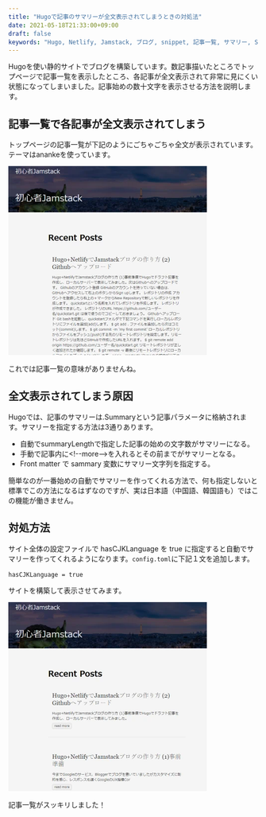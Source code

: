 ```yaml
---
title: "Hugoで記事のサマリーが全文表示されてしまうときの対処法"
date: 2021-05-18T21:33:00+09:00
draft: false
keywords: "Hugo, Netlify, Jamstack, ブログ, snippet, 記事一覧, サマリー, Summary, CJKLanguage"
---
```


Hugoを使い静的サイトでブログを構築しています。数記事描いたところでトップページで記事一覧を表示したところ、各記事が全文表示されて非常に見にくい状態になってしまいました。記事始めの数十文字を表示させる方法を説明します。

## 記事一覧で各記事が全文表示されてしまう

トップページの記事一覧が下記のようにごちゃごちゃ全文が表示されています。テーマはanankeを使っています。

![hasCJKLanguage=falseでのトップページ](false_hasCJKLanguage.webp)

これでは記事一覧の意味がありませんね。

## 全文表示されてしまう原因

Hugoでは、記事のサマリーは.Summaryという記事パラメータに格納されます。サマリーを指定する方法は3通りあります。

* 自動でsummaryLengthで指定した記事の始めの文字数がサマリーになる。
* 手動で記事内に\<!--more--\>を入れるとその前までがサマリーとなる。
* Front matter で sammary 変数にサマリー文字列を指定する。

簡単なのが一番始めの自動でサマリーを作ってくれる方法で、何も指定しないと標準でこの方法になるはずなのですが、実は日本語（中国語、韓国語も）ではこの機能が働きません。

## 対処方法

サイト全体の設定ファイルで hasCJKLanguage を true に指定すると自動でサマリーを作ってくれるようになります。`config.toml`に下記１文を追加します。

```
hasCJKLanguage = true
```

サイトを構築して表示させてみます。

![hasCJKLanguage=trueでのトップページ](hasCJKLanguage.webp)

記事一覧がスッキリしました！
